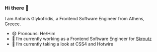 ### Hi there 👋

I am Antonis Glykofridis, a Frontend Software Engineer from Athens, Greece.
- 😄 Pronouns: He/Him
- 🔭 I’m currently working as a Frontend Software Engineer for [Skroutz](https://www.skroutz.gr/)
- 🌱 I’m currently taking a look at CSS4 and Hotwire

<!--
**antonisgly/antonisgly** is a ✨ _special_ ✨ repository because its `README.md` (this file) appears on your GitHub profile.

Here are some ideas to get you started:

- 🔭 I’m currently working on ...
- 🌱 I’m currently learning ...
- 👯 I’m looking to collaborate on ...
- 🤔 I’m looking for help with ...
- 💬 Ask me about ...
- 📫 How to reach me: ...
- 😄 Pronouns: ...
- ⚡ Fun fact: ...
-->
